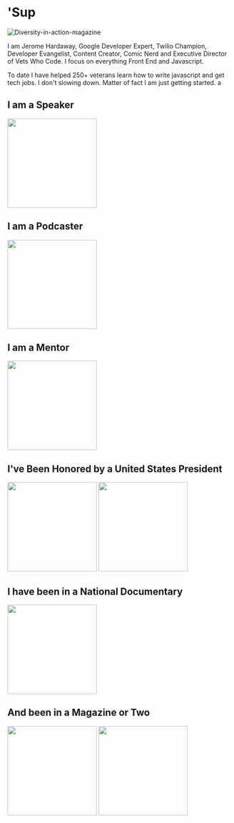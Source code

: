 # 'Sup

![Diversity-in-action-magazine](https://res.cloudinary.com/jhardaway/image/upload/v1595189250/diversity-in-action_gewfqu.jpg)


I am Jerome Hardaway, Google Developer Expert, Twilio Champion, Developer Evangelist, Content Creator, Comic Nerd and Executive Director of Vets Who Code. I focus on everything Front End and Javascript.  

To date I have helped 250+ veterans learn how to write javascript and get tech jobs. I don't slowing down. Matter of fact I am just getting started.
a
## I am a Speaker  

<img src="https://res.cloudinary.com/jhardaway/image/upload/v1595191497/jerome-speaking_zkbflp.jpg" width="200">

## I am a Podcaster  

<img src="https://res.cloudinary.com/jhardaway/image/upload/v1595191488/jerome-podcasting_nycsjk.jpg" width="200">

## I am a Mentor  

<img src="https://res.cloudinary.com/jhardaway/image/upload/v1595191491/jerome-mentoring_hzasrq.jpg" width="200">

## I've Been Honored by a United States President  

<img src="https://res.cloudinary.com/jhardaway/image/upload/v1595194682/obama_vz8qup.jpg" width="200">

<img src="https://res.cloudinary.com/jhardaway/image/upload/v1595194680/megan-and-daymond_ignjfa.jpg" width="200">


## I have been in a National Documentary  

<img src="https://res.cloudinary.com/jhardaway/image/upload/v1595191994/Screen_Shot_2020-07-19_at_3.52.33_PM_xzgmva.png" width="200">

## And been in a Magazine or Two

<img src="https://res.cloudinary.com/jhardaway/image/upload/v1595193072/wired_gneb86.jpg" width="200">

<img src="https://res.cloudinary.com/jhardaway/image/upload/v1595193081/diveristy-in-action-cover_nrm5xs.jpg" width="200">
